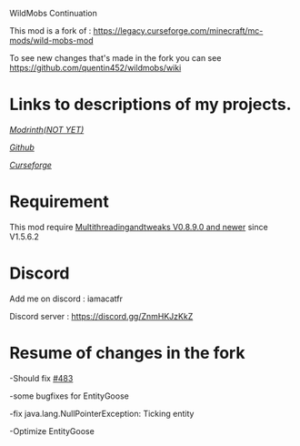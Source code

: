 WildMobs Continuation

This mod is a fork of : https://legacy.curseforge.com/minecraft/mc-mods/wild-mobs-mod

To see new changes that's made in the fork you can see https://github.com/quentin452/wildmobs/wiki

# Links to descriptions of my projects.

[*Modrinth(NOT YET)*]()

[*Github*](https://github.com/quentin452/wildmobs)

[*Curseforge*](https://legacy.curseforge.com/minecraft/mc-mods/wildmobs-continuation)

# Requirement

This mod require [Multithreadingandtweaks V0.8.9.0 and newer](https://github.com/quentin452/Multithreadingandtweaks) since V1.5.6.2

# Discord

Add me on discord : iamacatfr

Discord server : https://discord.gg/ZnmHKJzKkZ

# Resume of changes in the fork

-Should fix [#483](https://github.com/quentin452/privates-minecraft-modpack/issues/483)

-some bugfixes for EntityGoose

-fix java.lang.NullPointerException: Ticking entity

-Optimize EntityGoose
